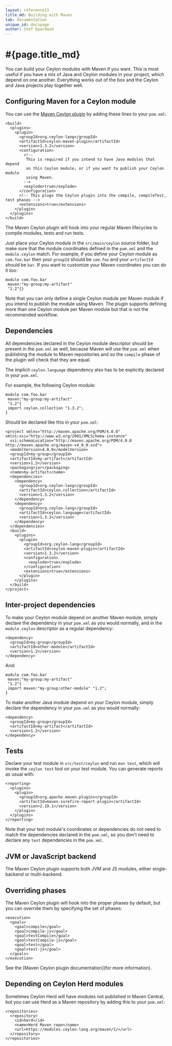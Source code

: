 ```yaml
---
layout: reference13
title_md: Building with Maven
tab: documentation
unique_id: docspage
author: Stef Epardaud
---
```


# #{page.title_md}

You can build your Ceylon modules with Maven if you want. This is most useful if you have a mix
of Java and Ceylon modules in your project, which depend on one another. Everything works out of
the box and the Ceylon and Java projects play together well.

## Configuring Maven for a Ceylon module

You can use the [Maven Ceylon plugin](https://github.com/ceylon/ceylon-maven-plugin/) by adding these
lines to your `pom.xml`:

<!-- try: -->
<!-- lang:xml -->
    <build>
      <plugins>
        <plugin>
          <groupId>org.ceylon-lang</groupId>
          <artifactId>ceylon-maven-plugin</artifactId>
          <version>1.3.2</version>
          <configuration>
            <!-- 
             This is required if you intend to have Java modules that depend
             on this Ceylon module, or if you want to publish your Ceylon module
             using Maven.
            -->
            <explode>true</explode>
          </configuration>
          <!-- This plugs the Ceylon plugin into the compile, compileTest, test phases -->
          <extensions>true</extensions>
        </plugin>
      </plugins>
    </build>

The Maven Ceylon plugin will hook into your regular Maven lifecycles to compile modules, tests
and run tests.

Just place your Ceylon module in the `src/main/ceylon` source folder, but make sure that the
module coordinates defined in the `pom.xml` and the `module.ceylon` match. For example, if you
define your Ceylon module as `com.foo.bar` then your `groupId` should be `com.foo` and your
`artifactId` should be `bar`. If you want to customize your Maven coordinates you can do it too:

<!-- try: -->
    module com.foo.bar
     maven:"my-group:my-artifact" 
     "1.2"{} 

Note that you can only define a single Ceylon module per Maven module if you intend to publish
the module using Maven. The plugin supports defining more than one Ceylon module per Maven module
but that is not the recommended workflow.

## Dependencies

All dependencies declared in the Ceylon module descriptor should be present in the `pom.xml` as well,
because Maven will use the `pom.xml` when publishing the module to Maven repositories and so the `compile`
phase of the plugin will check that they are equal.

The implicit `ceylon.language` dependency also has to be explicitly declared in your `pom.xml`. 

For example, the following Ceylon module:

<!-- try: -->
    module com.foo.bar
     maven:"my-group:my-artifact" 
     "1.2"{
     import ceylon.collection "1.3.2";
    } 

Should be declared like this in your `pom.xml`:

<!-- try: -->
<!-- lang:xml -->
    <project xmlns="http://maven.apache.org/POM/4.0.0" xmlns:xsi="http://www.w3.org/2001/XMLSchema-instance"
      xsi:schemaLocation="http://maven.apache.org/POM/4.0.0 http://maven.apache.org/maven-v4_0_0.xsd">
      <modelVersion>4.0.0</modelVersion>
      <groupId>my-group</groupId>
      <artifactId>my-artifact</artifactId>
      <version>1.2</version>
      <packaging>jar</packaging>
      <name>my-artifact</name>
      <dependencies>
        <dependency>
          <groupId>org.ceylon-lang</groupId>
          <artifactId>ceylon.collection</artifactId>
          <version>1.3.2</version>
        </dependency>
        <dependency>
          <groupId>org.ceylon-lang</groupId>
          <artifactId>ceylon.language</artifactId>
          <version>1.3.2</version>
        </dependency>
      </dependencies>
      <build>
        <plugins>
          <plugin>
            <groupId>org.ceylon-lang</groupId>
            <artifactId>ceylon-maven-plugin</artifactId>
            <version>1.3.2</version>
            <configuration>
              <explode>true</explode>
            </configuration>
            <extensions>true</extensions>
          </plugin>
        </plugins>
      </build>
    </project>

## Inter-project dependencies

To make your Ceylon module depend on another Maven module, simply declare the
dependency in your `pom.xml` as you would normally, and in the `module.ceylon`
descriptor as a regular dependency:

<!-- try: -->
<!-- lang:xml -->
    <dependency>
      <groupId>my-group</groupId>
      <artifactId>other-module</artifactId>
      <version>1.2</version>
    </dependency>

And:

<!-- try: -->
    module com.foo.bar
     maven:"my-group:my-artifact" 
     "1.2"{
     import maven:"my-group:other-module" "1.2";
    } 

To make another Java module depend on your Ceylon module, simply declare the
dependency in your `pom.xml` as you would normally:

<!-- try: -->
<!-- lang:xml -->
    <dependency>
      <groupId>my-group</groupId>
      <artifactId>my-artifact</artifactId>
      <version>1.2</version>
    </dependency>

## Tests

Declare your test module in `src/test/ceylon` and run `mvn test`, which will invoke the `ceylon test`
tool on your test module. You can generate reports as usual with:

<!-- try: -->
<!-- lang:xml -->
    <reporting>
      <plugins>
        <plugin>
          <groupId>org.apache.maven.plugins</groupId>
          <artifactId>maven-surefire-report-plugin</artifactId>
          <version>2.19.1</version>
        </plugin>
      </plugins>
    </reporting>

Note that your test module's coordinates or dependencies do not need to match the dependencies declared
in the `pom.xml`, so you don't need to declare any `test` dependencies in the `pom.xml`.

## JVM or JavaScript backend

The Maven Ceylon plugin supports both JVM and JS modules, either single-backend or multi-backend.

## Overriding phases

The Maven Ceylon plugin will hook into the proper phases by default, but you can override them by
specifying the set of phases:

<!-- try: -->
<!-- lang:xml -->
    <execution>
      <goals>
        <goal>compile</goal>
        <goal>compile-js</goal>
        <goal>testCompile</goal>
        <goal>testCompile-js</goal>
        <goal>test</goal>
        <goal>test-js</goal>
      </goals>
    </execution>

See the [Maven Ceylon plugin documentation](for more information).

## Depending on Ceylon Herd modules

Sometimes Ceylon Herd will have modules not published in Maven Central, but you can use Herd
as a Maven repository by adding this to your `pom.xml`:

<!-- try: -->
<!-- lang:xml -->
    <repositories>
      <repository>
        <id>herd</id>
        <name>Herd Maven repo</name>
        <url>https://modules.ceylon-lang.org/maven/1/</url>
      </repository>
    </repositories>
